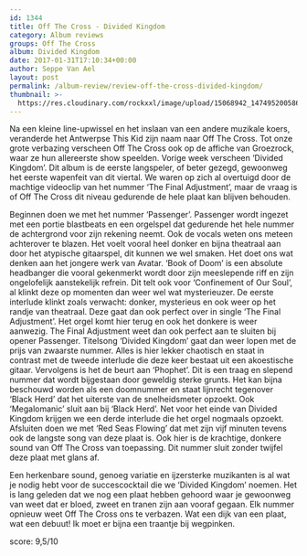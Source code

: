 ```yaml
---
id: 1344
title: Off The Cross - Divided Kingdom
category: Album reviews
groups: Off The Cross
album: Divided Kingdom
date: 2017-01-31T17:10:34+00:00
author: Seppe Van Ael
layout: post
permalink: /album-review/review-off-the-cross-divided-kingdom/
thumbnail: >-
  https://res.cloudinary.com/rockxxl/image/upload/15068942_1474952005866176_1836685400660767773_o.jpg
---
```

Na een kleine line-upwissel en het inslaan van een andere muzikale koers, veranderde het Antwerpse This Kid zijn naam naar Off The Cross. Tot onze grote verbazing verscheen Off The Cross ook op de affiche van Groezrock, waar ze hun allereerste show speelden. Vorige week verscheen ‘Divided Kingdom’. Dit album is de eerste langspeler, of beter gezegd, gewoonweg het eerste wapenfeit van dit viertal. We waren op zich al overtuigd door de machtige videoclip van het nummer ‘The Final Adjustment’, maar de vraag is of Off The Cross dit niveau gedurende de hele plaat kan blijven behouden.

Beginnen doen we met het nummer ‘Passenger’. Passenger wordt ingezet met een portie blastbeats en een orgelspel dat gedurende het hele nummer de achtergrond voor zijn rekening neemt. Ook de vocals weten ons meteen achterover te blazen. Het voelt vooral heel donker en bijna theatraal aan door het atypische gitaarspel, dit kunnen we wel smaken. Het doet ons wat denken aan het jongere werk van Avatar. ‘Book of Doom’ is een absolute headbanger die vooral gekenmerkt wordt door zijn meeslepende riff en zijn ongelofelijk aanstekelijk refrein. Dit telt ook voor ‘Confinement of Our Soul’, al klinkt deze op momenten dan weer wel wat mysterieuzer. De eerste interlude klinkt zoals verwacht: donker, mysterieus en ook weer op het randje van theatraal. Deze gaat dan ook perfect over in single ‘The Final Adjustment’. Het orgel komt hier terug en ook het donkere is weer aanwezig. The Final Adjustment weet dan ook perfect aan te sluiten bij opener Passenger. Titelsong ‘Divided Kingdom’ gaat dan weer lopen met de prijs van zwaarste nummer. Alles is hier lekker chaotisch en staat in contrast met de tweede interlude die deze keer bestaat uit een akoestische gitaar. Vervolgens is het de beurt aan ‘Phophet’. Dit is een traag en slepend nummer dat wordt bijgestaan door geweldig sterke grunts. Het kan bijna beschouwd worden als een doomnummer en staat lijnrecht tegenover ‘Black Herd’ dat het uiterste van de snelheidsmeter opzoekt. Ook ‘Megalomanic’ sluit aan bij ‘Black Herd’. Net voor het einde van Divided Kingdom krijgen we een derde interlude die het orgel nogmaals opzoekt. Afsluiten doen we met ‘Red Seas Flowing’ dat met zijn vijf minuten tevens ook de langste song van deze plaat is. Ook hier is de krachtige, donkere sound van Off The Cross van toepassing. Dit nummer sluit zonder twijfel deze plaat met glans af.

Een herkenbare sound, genoeg variatie en ijzersterke muzikanten is al wat je nodig hebt voor de succescocktail die we ‘Divided Kingdom’ noemen. Het is lang geleden dat we nog een plaat hebben gehoord waar je gewoonweg van weet dat er bloed, zweet en tranen zijn aan vooraf gegaan. Elk nummer opnieuw weet Off The Cross ons te verbazen. Wat een dijk van een plaat, wat een debuut! Ik moet er bijna een traantje bij wegpinken.

score: 9,5/10
